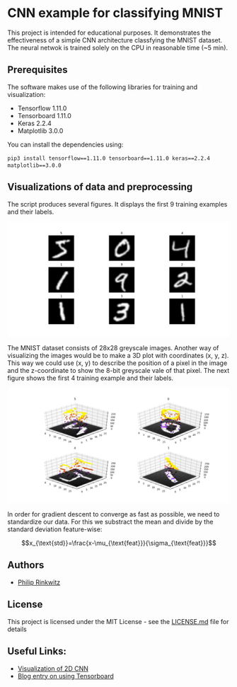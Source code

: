 # CNN example for classifying MNIST

This project is intended for educational purposes. It demonstrates the effectiveness of a simple CNN architecture classfying the MNIST dataset. The neural netwok is trained solely on the CPU in reasonable time (~5 min).

## Prerequisites

The software makes use of the following libraries for training and visualization:

* Tensorflow 1.11.0
* Tensorboard 1.11.0
* Keras 2.2.4
* Matplotlib 3.0.0

You can install the dependencies using:

```
pip3 install tensorflow==1.11.0 tensorboard==1.11.0 keras==2.2.4 matplotlib==3.0.0
```

## Visualizations of data and preprocessing

The script produces several figures. It displays the first 9 training examples and their labels.

<p align="center">
<img src="/img/Figure_0.png" alt="examples and labels" width="500">
</p>

The MNIST dataset consists of 28x28 greyscale images. Another way of visualizing the images would be to make a 3D plot with coordinates (x, y, z). This way we could use (x, y) to describe the position of a pixel in the image and the z-coordinate to show the 8-bit greyscale vale of that pixel. The next figure shows the first 4 training example and their labels.

<p align="center">
<img src="/img/Figure_1.png" alt="examples and labels in 3D" width="500">
</p>

In order for gradient descent to converge as fast as possible, we need to standardize our data. For this we substract the mean and divide by the standard deviation feature-wise:
```math
x_{\text{std}}=\frac{x-\mu_{\text{feat}}}{\sigma_{\text{feat}}}
```


## Authors

* [Philip Rinkwitz](https://github.com/rinkwitz)

## License

This project is licensed under the MIT License - see the [LICENSE.md](LICENSE.md) file for details

## Useful Links:
* [Visualization of 2D CNN](http://scs.ryerson.ca/~aharley/vis/conv/flat.html)
* [Blog entry on using Tensorboard](https://fizzylogic.nl/2017/05/08/monitor-progress-of-your-keras-based-neural-network-using-tensorboard/)

